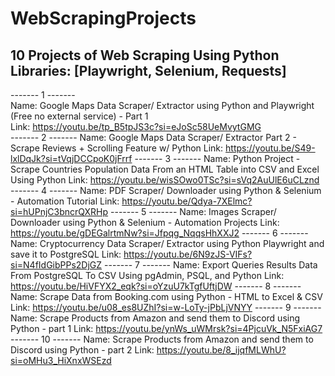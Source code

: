 # WebScrapingProjects
## 10 Projects of Web Scraping Using Python  Libraries: [Playwright, Selenium, Requests]

------- 1 -------                                                        
Name: Google Maps Data Scraper/ Extractor using Python and Playwright (Free no external service) - Part 1                                        
Link: https://youtu.be/tp_B5tpJS3c?si=eJoSc58UeMvytGMG                                                        
------- 2 -------
Name: Google Maps Data Scraper/ Extractor Part 2 - Scrape Reviews + Scrolling Feature w/ Python
Link: https://youtu.be/S49-lxlDqJk?si=tVqjDCCpoK0jFrrf
------- 3 -------
Name: Python Project - Scrape Countries Population Data From an HTML Table into CSV and Excel Using Python
Link: https://youtu.be/wisSOwo0TSc?si=sVq2AuUlE6uCLznd
------- 4 -------
Name: PDF Scraper/ Downloader using Python & Selenium - Automation Tutorial
Link: https://youtu.be/Qdya-7XElmc?si=hUPnjC3bncrQXRHp
------- 5 -------
Name: Images Scraper/ Downloader using Python & Selenium - Automation Projects
Link: https://youtu.be/gDEGalrtmNw?si=Jfpqg_NqqsHhXXJ2
------- 6 -------
Name: Cryptocurrency Data Scraper/ Extractor using Python Playwright and save it to PostgreSQL
Link: https://youtu.be/6N9zJS-VIFs?si=N4fIdGibPPs2DjGZ
------- 7 -------
Name: Export Queries Results Data From PostgreSQL To CSV Using pgAdmin, PSQL, and Python
Link: https://youtu.be/HiVFYX2_eqk?si=oYzuU7kTgfUftjDW
------- 8 -------
Name: Scrape Data from Booking.com using Python - HTML to Excel & CSV
Link: https://youtu.be/u08_es8UZhI?si=w-LoTy-jPbLjVNYY
------- 9 -------
Name: Scrape Products from Amazon and send them to Discord using Python - part 1
Link: https://youtu.be/ynWs_uWMrsk?si=4PjcuVk_N5FxiAG7
------- 10 -------
Name: Scrape Products from Amazon and send them to Discord using Python - part 2
Link: https://youtu.be/8_ijqfMLWhU?si=oMHu3_HiXnxWSEzd
